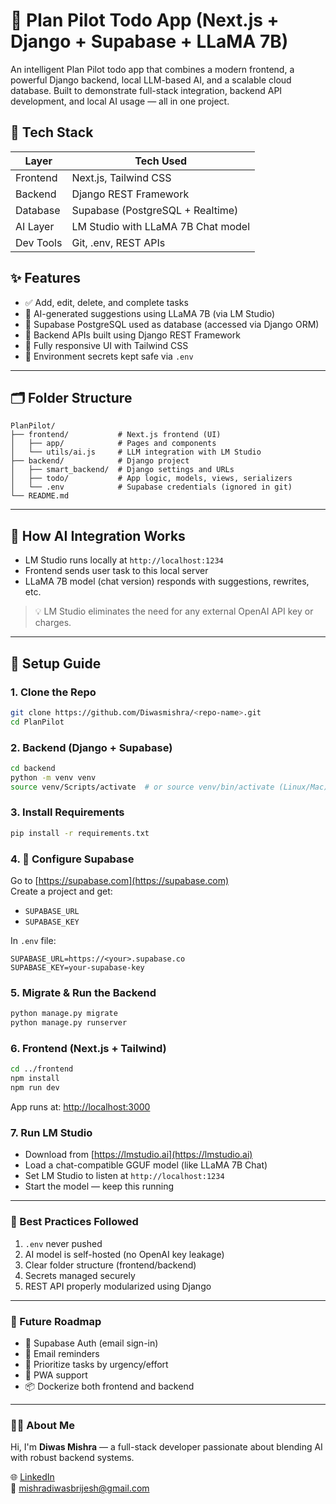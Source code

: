# 🧠 Plan Pilot Todo App (Next.js + Django + Supabase + LLaMA 7B)

An intelligent Plan Pilot todo app that combines a modern frontend, a powerful Django backend, local LLM-based AI, and a scalable cloud database. Built to demonstrate full-stack integration, backend API development, and local AI usage — all in one project.

## 🔧 Tech Stack

| Layer      | Tech Used                                 |
|------------|-------------------------------------------|
| Frontend   | Next.js, Tailwind CSS                     |
| Backend    | Django REST Framework                     |
| Database   | Supabase (PostgreSQL + Realtime)          |
| AI Layer   | LM Studio with LLaMA 7B Chat model        |
| Dev Tools  | Git, .env, REST APIs                      |

## ✨ Features

- ✅ Add, edit, delete, and complete tasks  
- 🧠 AI-generated suggestions using LLaMA 7B (via LM Studio)  
- 🧩 Supabase PostgreSQL used as database (accessed via Django ORM)  
- 🔄 Backend APIs built using Django REST Framework  
- 🎨 Fully responsive UI with Tailwind CSS  
- 🔐 Environment secrets kept safe via `.env`  

---

## 🗂️ Folder Structure

```
PlanPilot/
├── frontend/           # Next.js frontend (UI)
│   ├── app/            # Pages and components
│   └── utils/ai.js     # LLM integration with LM Studio
├── backend/            # Django project
│   ├── smart_backend/  # Django settings and URLs
│   ├── todo/           # App logic, models, views, serializers
│   └── .env            # Supabase credentials (ignored in git)
└── README.md
```

---

## 🧠 How AI Integration Works

- LM Studio runs locally at `http://localhost:1234`  
- Frontend sends user task to this local server  
- LLaMA 7B model (chat version) responds with suggestions, rewrites, etc.  

> 💡 LM Studio eliminates the need for any external OpenAI API key or charges.

---

## 🧪 Setup Guide

### 1. Clone the Repo

```bash
git clone https://github.com/Diwasmishra/<repo-name>.git
cd PlanPilot
```

### 2. Backend (Django + Supabase)

```bash
cd backend
python -m venv venv
source venv/Scripts/activate  # or source venv/bin/activate (Linux/Mac)
```

### 3. Install Requirements

```bash
pip install -r requirements.txt
```

### 4. 🔐 Configure Supabase

Go to [https://supabase.com](https://supabase.com)  
Create a project and get:

- `SUPABASE_URL`  
- `SUPABASE_KEY`

In `.env` file:

```env
SUPABASE_URL=https://<your>.supabase.co
SUPABASE_KEY=your-supabase-key
```

### 5. Migrate & Run the Backend

```bash
python manage.py migrate
python manage.py runserver
```

### 6. Frontend (Next.js + Tailwind)

```bash
cd ../frontend
npm install
npm run dev
```

App runs at: [http://localhost:3000](http://localhost:3000)

### 7. Run LM Studio

- Download from [https://lmstudio.ai](https://lmstudio.ai)  
- Load a chat-compatible GGUF model (like LLaMA 7B Chat)  
- Set LM Studio to listen at `http://localhost:1234`  
- Start the model — keep this running  

---

### 🧹 Best Practices Followed

1. `.env` never pushed  
2. AI model is self-hosted (no OpenAI key leakage)  
3. Clear folder structure (frontend/backend)  
4. Secrets managed securely  
5. REST API properly modularized using Django  

---

### 🔮 Future Roadmap

- 🪪 Supabase Auth (email sign-in)  
- 🔔 Email reminders  
- 🧠 Prioritize tasks by urgency/effort  
- 📱 PWA support  
- 📦 Dockerize both frontend and backend  

---

### 👨‍💻 About Me

Hi, I'm **Diwas Mishra** — a full-stack developer passionate about blending AI with robust backend systems.

🌐 [LinkedIn](https://www.linkedin.com/in/diwas-mishra-b2109a2a9)  
📧 mishradiwasbrijesh@gmail.com
